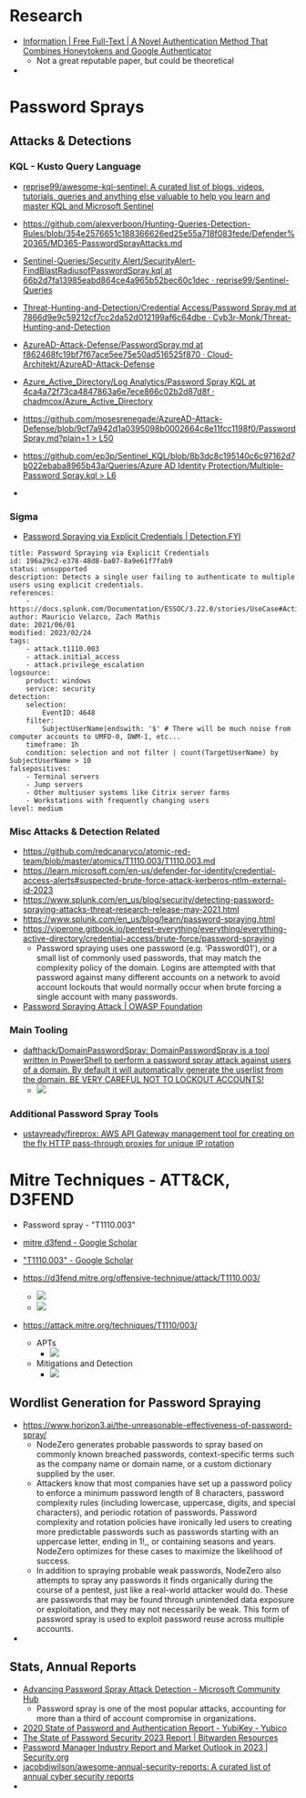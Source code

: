 # Research
- [Information | Free Full-Text | A Novel Authentication Method That Combines Honeytokens and Google Authenticator](https://www.mdpi.com/2078-2489/14/7/386) 
	- Not a great reputable paper, but could be theoretical
- 
# Password Sprays
## Attacks & Detections
### KQL - Kusto Query Language
- [reprise99/awesome-kql-sentinel: A curated list of blogs, videos, tutorials, queries and anything else valuable to help you learn and master KQL and Microsoft Sentinel](https://github.com/reprise99/awesome-kql-sentinel) 

- https://github.com/alexverboon/Hunting-Queries-Detection-Rules/blob/354e2576651c188366626ed25e55a718f083fede/Defender%20365/MD365-PasswordSprayAttacks.md 
- [Sentinel-Queries/Security Alert/SecurityAlert-FindBlastRadiusofPasswordSpray.kql at 66b2d7fa13985eabd864ce4a965b52bec60c1dec · reprise99/Sentinel-Queries](https://github.com/reprise99/Sentinel-Queries/blob/66b2d7fa13985eabd864ce4a965b52bec60c1dec/Security%20Alert/SecurityAlert-FindBlastRadiusofPasswordSpray.kql) 
- [Threat-Hunting-and-Detection/Credential Access/Password Spray.md at 7866d9e9c59212cf7cc2da52d012199af6c64dbe · Cyb3r-Monk/Threat-Hunting-and-Detection](https://github.com/Cyb3r-Monk/Threat-Hunting-and-Detection/blob/7866d9e9c59212cf7cc2da52d012199af6c64dbe/Credential%20Access/Password%20Spray.md?plain=1) 
- [AzureAD-Attack-Defense/PasswordSpray.md at f862468fc19bf7f67ace5ee75e50ad516525f870 · Cloud-Architekt/AzureAD-Attack-Defense](https://github.com/Cloud-Architekt/AzureAD-Attack-Defense/blob/f862468fc19bf7f67ace5ee75e50ad516525f870/PasswordSpray.md?plain=1) 
- [Azure_Active_Directory/Log Analytics/Password Spray KQL at 4ca4a72f73ca4847863a6e7ece866c02b2d87d8f · chadmcox/Azure_Active_Directory](https://github.com/chadmcox/Azure_Active_Directory/blob/4ca4a72f73ca4847863a6e7ece866c02b2d87d8f/Log%20Analytics/Password%20Spray%20KQL) 
- [https://github.com/mosesrenegade/AzureAD-Attack-Defense/blob/9cf7a942d1a0395098b0002664c8e11fcc1198f0/PasswordSpray.md?plain=1 > L50](https://github.com/mosesrenegade/AzureAD-Attack-Defense/blob/9cf7a942d1a0395098b0002664c8e11fcc1198f0/PasswordSpray.md?plain=1#L50) 
- [https://github.com/ep3p/Sentinel_KQL/blob/8b3dc8c195140c6c97162d7b022ebaba8965b43a/Queries/Azure AD Identity Protection/Multiple-Password Spray.kql > L6](https://github.com/ep3p/Sentinel_KQL/blob/8b3dc8c195140c6c97162d7b022ebaba8965b43a/Queries/Azure%20AD%20Identity%20Protection/Multiple-Password%20Spray.kql#L6) 
- 
### Sigma
- [Password Spraying via Explicit Credentials | Detection.FYI](https://detection.fyi/sigmahq/sigma/unsupported/windows/win_security_susp_failed_logons_explicit_credentials/) 
```
title: Password Spraying via Explicit Credentials
id: 196a29c2-e378-48d8-ba07-8a9e61f7fab9
status: unsupported
description: Detects a single user failing to authenticate to multiple users using explicit credentials.
references:
    - https://docs.splunk.com/Documentation/ESSOC/3.22.0/stories/UseCase#Active_directory_password_spraying
author: Mauricio Velazco, Zach Mathis
date: 2021/06/01
modified: 2023/02/24
tags:
    - attack.t1110.003
    - attack.initial_access
    - attack.privilege_escalation
logsource:
    product: windows
    service: security
detection:
    selection:
        EventID: 4648
    filter:
        SubjectUserName|endswith: '$' # There will be much noise from computer accounts to UMFD-0, DWM-1, etc...
    timeframe: 1h
    condition: selection and not filter | count(TargetUserName) by SubjectUserName > 10
falsepositives:
    - Terminal servers
    - Jump servers
    - Other multiuser systems like Citrix server farms
    - Workstations with frequently changing users
level: medium

```
### Misc Attacks & Detection Related
- https://github.com/redcanaryco/atomic-red-team/blob/master/atomics/T1110.003/T1110.003.md 
- https://learn.microsoft.com/en-us/defender-for-identity/credential-access-alerts#suspected-brute-force-attack-kerberos-ntlm-external-id-2023 
- https://www.splunk.com/en_us/blog/security/detecting-password-spraying-attacks-threat-research-release-may-2021.html 
- https://www.splunk.com/en_us/blog/learn/password-spraying.html 
- https://viperone.gitbook.io/pentest-everything/everything/everything-active-directory/credential-access/brute-force/password-spraying
	- Password spraying uses one password (e.g. 'Password01'), or a small list of commonly used passwords, that may match the complexity policy of the domain. Logins are attempted with that password against many different accounts on a network to avoid account lockouts that would normally occur when brute forcing a single account with many passwords.
- [Password Spraying Attack | OWASP Foundation](https://owasp.org/www-community/attacks/Password_Spraying_Attack)
### Main Tooling
- [dafthack/DomainPasswordSpray: DomainPasswordSpray is a tool written in PowerShell to perform a password spray attack against users of a domain. By default it will automatically generate the userlist from the domain. BE VERY CAREFUL NOT TO LOCKOUT ACCOUNTS!](https://github.com/dafthack/DomainPasswordSpray)
	- ![](../../__attachments/Honey%20Accounts%20in%20Windows%20AD/Complementary%20Research/IMG-20231120090525171.png)
### Additional Password Spray Tools
- [ustayready/fireprox: AWS API Gateway management tool for creating on the fly HTTP pass-through proxies for unique IP rotation](https://github.com/ustayready/fireprox) 
# Mitre Techniques - ATT&CK, D3FEND
- Password spray - "T1110.003"
- [mitre d3fend - Google Scholar](https://scholar.google.com/scholar?hl=en&as_sdt=0%2C15&as_ylo=2019&q=mitre+d3fend&btnG=) 
- ["T1110.003" - Google Scholar](https://scholar.google.com/scholar?start=0&q=%22T1110.003%22&hl=en&as_sdt=0,15&as_ylo=2019) 

- https://d3fend.mitre.org/offensive-technique/attack/T1110.003/ 
	- ![](../../__attachments/Honey%20Accounts%20in%20Windows%20AD/Complementary%20Research/IMG-20231120083026709.png)
	- ![](../../__attachments/Honey%20Accounts%20in%20Windows%20AD/Complementary%20Research/IMG-20231120083717297.png)
- https://attack.mitre.org/techniques/T1110/003/
	- APTs
		- ![](../../__attachments/Honey%20Accounts%20in%20Windows%20AD/Complementary%20Research/IMG-20231120083956763.png)
	- Mitigations and Detection
		- ![](../../__attachments/Honey%20Accounts%20in%20Windows%20AD/Complementary%20Research/IMG-20231120084013746.png)

## Wordlist Generation for Password Spraying
- https://www.horizon3.ai/the-unreasonable-effectiveness-of-password-spray/
	- NodeZero generates probable passwords to spray based on commonly known breached passwords, context-specific terms such as the company name or domain name, or a custom dictionary supplied by the user.
	- Attackers know that most companies have set up a password policy to enforce a minimum password length of 8 characters, password complexity rules (including lowercase, uppercase, digits, and special characters), and periodic rotation of passwords. Password complexity and rotation policies have ironically led users to creating more predictable passwords such as passwords starting with an uppercase letter, ending in 1!,, or containing seasons and years. NodeZero optimizes for these cases to maximize the likelihood of success.
	- In addition to spraying probable weak passwords, NodeZero also attempts to spray any passwords it finds organically during the course of a pentest, just like a real-world attacker would do. These are passwords that may be found through unintended data exposure or exploitation, and they may not necessarily be weak. This form of password spray is used to exploit password reuse across multiple accounts.
- 

## Stats, Annual Reports
- [Advancing Password Spray Attack Detection - Microsoft Community Hub](https://techcommunity.microsoft.com/t5/microsoft-entra-azure-ad-blog/advancing-password-spray-attack-detection/ba-p/1276936) 
	- Password spray is one of the most popular attacks, accounting for more than a third of account compromise in organizations.
- [2020 State of Password and Authentication Report - YubiKey - Yubico](https://www.yubico.com/blog/yubico-releases-2020-state-of-password-and-authentication-security-behaviors-report/)
- [The State of Password Security 2023 Report | Bitwarden Resources](https://bitwarden.com/resources/the-state-of-password-security/)
- [Password Manager Industry Report and Market Outlook in 2023 | Security.org](https://www.security.org/digital-safety/password-manager-annual-report/) 
- [jacobdjwilson/awesome-annual-security-reports: A curated list of annual cyber security reports](https://github.com/jacobdjwilson/awesome-annual-security-reports) 
- 